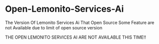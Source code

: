# Open-Lemonito-Services-Ai
The Version Of Lemonito Services Ai That Open Source Some Feature are not Available due to limit of open source version

THE OPEN LEMONITO SERVICES AI ARE NOT AVAILABLE THIS TIME!!
